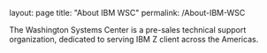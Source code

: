 layout: page
title: "About IBM WSC"
permalink: /About-IBM-WSC

The Washington Systems Center is a pre-sales technical support organization, dedicated to serving IBM Z client across the Americas.
